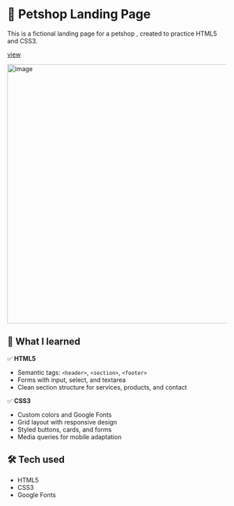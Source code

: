 # 🐾 Petshop Landing Page

This is a fictional landing page for a petshop , created to practice HTML5 and CSS3.

<p align="">
  <a href="https://ana-alves-santos.github.io/landing-page-petshop/"target="_blank">
    view
  </a>
</p>

<img width="1348" height="595" alt="image" src="https://github.com/user-attachments/assets/5d2fd763-07e1-4762-a1cd-7bee510ad750" />



## 📘 What I learned

✅ **HTML5**
- Semantic tags: `<header>`, `<section>`, `<footer>`
- Forms with input, select, and textarea
- Clean section structure for services, products, and contact

✅ **CSS3**
- Custom colors and Google Fonts
- Grid layout with responsive design
- Styled buttons, cards, and forms
- Media queries for mobile adaptation



## 🛠 Tech used

- HTML5
- CSS3
- Google Fonts

